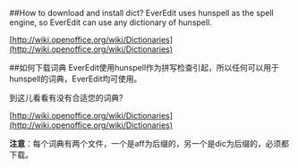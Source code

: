 ﻿##How to download and install dict?
EverEdit uses hunspell as the spell engine, so EverEdit can use any dictionary of hunspell.

[http://wiki.openoffice.org/wiki/Dictionaries](http://wiki.openoffice.org/wiki/Dictionaries)

##如何下载词典
EverEdit使用hunspell作为拼写检查引起，所以任何可以用于hunspell的词典，EverEdit均可使用。

到这儿看看有没有合适您的词典?

[http://wiki.openoffice.org/wiki/Dictionaries](http://wiki.openoffice.org/wiki/Dictionaries)

**注意**：每个词典有两个文件，一个是aff为后缀的，另一个是dic为后缀的，必须都下载。